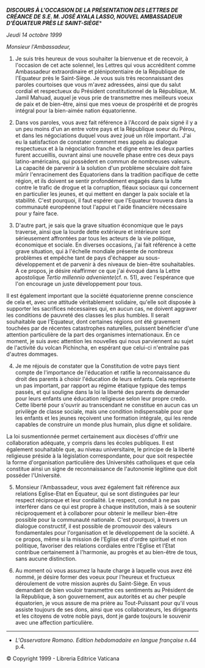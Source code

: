 ***DISCOURS À L'OCCASION DE LA PRÉSENTATION DES LETTRES DE CRÉANCE DE S.E. M. JOSÉ AYALA LASSO, NOUVEL AMBASSADEUR D'ÉQUATEUR PRÈS LE SAINT-SIÈGE****

*Jeudi 14 octobre 1999*

*Monsieur l'Ambassadeur,*

1. Je suis très heureux de vous souhaiter la bienvenue et de recevoir, à l'occasion de cet acte solennel, les Lettres qui vous accréditent comme Ambassadeur extraordinaire et plénipotentiaire de la République de l'Equateur près le Saint-Siège. Je vous suis très reconnaissant des paroles courtoises que vous m'avez adressées, ainsi que du salut cordial et respectueux du Président constitutionnel de la République, M. Jamil Mahuad, auquel je vous prie de transmettre mes meilleurs voeux de paix et de bien-être, ainsi que mes voeux de prospérité et de progrès intégral pour la bien-aimée nation équatorienne.

2. Dans vos paroles, vous avez fait référence à l'Accord de paix signé il y a un peu moins d'un an entre votre pays et la République soeur du Pérou, et dans les négociations duquel vous avez joué un rôle important. J'ai eu la satisfaction de constater comment mes appels au dialogue respectueux et à la négociation franche et digne entre les deux parties furent accueillis, ouvrant ainsi une nouvelle phase entre ces deux pays latino-américains, qui possèdent en commun de nombreuses valeurs. La capacité de parvenir à la solution d'un problème séculaire doit faire mûrir l'enracinement des Equatoriens dans la tradition pacifique de cette région, et ils doivent se sentir profondément engagés dans la lutte contre le trafic de drogue et la corruption, fléaux sociaux qui concernent en particulier les jeunes, et qui mettent en danger la paix sociale et la stabilité. C'est pourquoi, il faut espérer que l'Equateur trouvera dans la communauté européenne tout l'appui et l'aide financière nécessaire pour y faire face.

3. D'autre part, je sais que la grave situation économique que le pays traverse, ainsi que la lourde dette extérieure et intérieure sont sérieusement affrontées par tous les acteurs de la vie politique, économique et sociale. En diverses occasions, j'ai fait référence à cette grave situation, qui à l'échelle mondiale présente de nombreux problèmes et empêche tant de pays d'échapper au sous-développement et de parvenir à des niveaux de bien-être souhaitables. A ce propos, je désire réaffirmer ce que j'ai évoqué dans la Lettre apostolique *Tertio millennio adveniente*(cf. n. 51), avec l'espérance que l'on encourage un juste développement pour tous.

Il est également important que la société équatorienne prenne conscience de cela et, avec une attitude véritablement solidaire, qu'elle soit disposée à supporter les sacrifices nécessaires qui, en aucun cas, ne doivent aggraver les conditions de pauvreté des classes les plus humbles. Il serait souhaitable que l'Equateur, dont certaines régions ont été gravement touchées par de récentes catastrophes naturelles, puissent bénéficier d'une attention particulière de la part des organismes internationaux. En ce moment, je suis avec attention les nouvelles qui nous parviennent au sujet de l'activité du volcan Pichincha, en espérant que celui-ci n'entraîne pas d'autres dommages.

4. Je me réjouis de constater que la Constitution de votre pays tient compte de l'importance de l'éducation et ratifie la reconnaissance du droit des parents à choisir l'éducation de leurs enfants. Cela représente un pas important, par rapport au régime étatique typique des temps passés, et qui souligne dans la loi la liberté des parents de demander pour leurs enfants une éducation religieuse selon leur propre credo. Cette liberté pour s'ouvrir au transcendant ne constitue en aucun cas un privilège de classe sociale, mais une condition indispensable pour que les enfants et les jeunes reçoivent une formation intégrale, qui les rende capables de construire un monde plus humain, plus digne et solidaire.

La loi susmentionnée permet certainement aux diocèses d'offrir une collaboration adéquate, y compris dans les écoles publiques. Il est également souhaitable que, au niveau universitaire, le principe de la liberté religieuse préside à la législation correspondante, pour que soit respectée la forme d'organisation particulière des Universités catholiques et que cela constitue ainsi un signe de reconnaissance de l'autonomie légitime que doit posséder l'Université.

5. Monsieur l'Ambassadeur, vous avez également fait référence aux relations Eglise-Etat en Equateur, qui se sont distinguées par leur respect réciproque et leur cordialité. Le respect, conduit à ne pas interférer dans ce qui est propre à chaque institution, mais à se soutenir réciproquement et à collaborer pour obtenir le meilleur bien-être possible pour la communauté nationale. C'est pourquoi, à travers un dialogue constructif, il est possible de promouvoir des valeurs fondamentales pour l'organisation et le développement de la société. A ce propos, même si la mission de l'Eglise est d'ordre spirituel et non politique, favoriser des relations cordiales entre l'Eglise et l'Etat contribue certainement à l'harmonie, au progrès et au bien-être de tous, sans aucune distinction.

6. Au moment où vous assumez la haute charge à laquelle vous avez été nommé, je désire former des voeux pour l'heureux et fructueux déroulement de votre mission auprès du Saint-Siège. En vous demandant de bien vouloir transmettre ces sentiments au Président de la République, à son gouvernement, aux autorités et au cher peuple équatorien, je vous assure de ma prière au Tout-Puissant pour qu'il vous assiste toujours de ses dons, ainsi que vos collaborateurs, les dirigeants et les citoyens de votre noble pays, dont je garde toujours le souvenir avec une affection particulière.

* * *

* *L'Osservatore Romano. Edition hebdomadaire en langue française* n.44 p.4.

© Copyright 1999 - Libreria Editrice Vaticana